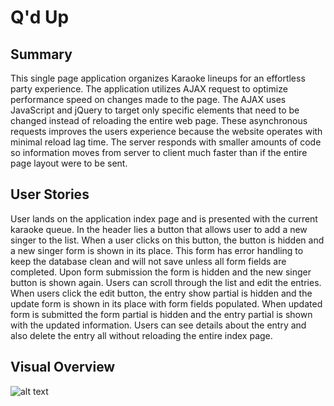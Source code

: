 # Q'd Up

## Summary
This single page application organizes Karaoke lineups for an effortless party experience. The application utilizes AJAX request to optimize performance speed on changes made to the page. The AJAX uses JavaScript and jQuery to target only specific elements that need to be changed instead of reloading the entire web page. These asynchronous requests improves the users experience because the website operates with minimal reload lag time. The server responds with smaller amounts of code so information moves from server to client much faster than if the entire page layout were to be sent.

## User Stories
User lands on the application index page and is presented with the current karaoke queue. In the header lies a button that allows user to add a new singer to the list. When a user clicks on this button, the button is hidden and a new singer form is shown in its place. This form has error handling to keep the database clean and will not save unless all form fields are completed. Upon form submission the form is hidden and the new singer button is shown again. Users can scroll through the list and edit the entries. When users click the edit button, the entry show partial is hidden and the update form is shown in its place with form fields populated. When updated form is submitted the form partial is hidden and the entry partial is shown with the updated information. Users can see details about the entry and also delete the entry all without reloading the entire index page.   

## Visual Overview
![alt text](https://github.com/ed13f/Qd-Up/blob/master/Qd-app.png "Q'd Up")
